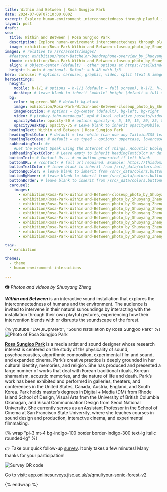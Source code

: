 ```yaml
---
title: Within and Between | Rosa Sungjoo Park
date: 2024-07-09T07:10:00.000Z
excerpt: Explore human-environment interconnectedness through playful interaction.
layout: post
draft:
seo:
  title: Within and Between | Rosa Sungjoo Park
  description: Explore human-environment interconnectedness through playful interaction.
  image: exhibition/Rosa-Park-Within-and-Between-closeup_photo_by_Shuoyang_Zheng.jpg
images: # relative to /src/assets/images/
  #feature: exhibition/Peter-Batchelor-Dendrophone-overview_by_Shuoyang_Zheng.jpg
  thumb: exhibition/Rosa-Park-Within-and-Between-closeup_photo_by_Shuoyang_Zheng.jpg
  align: # object-center (default) - other options at https://tailwindcss.com/docs/object-position
  height: h-auto # optional. Default = h-48 md:h-1/3
hero: carousel # options: carousel, graphic, video, split (text & image)
heroSettings:
  height:
    mobile: h-1/1 # options = h-1/1 (default = full screen), h-1/2, h-1/3, h-3/4, h-9/10, h-48 (12rem, 192px), h-56 (14rem, 224px), h-64 (16rem, 256px)
    desktop: # leave blank to inherit "mobile" height (default = full screen)
  bg:
    color: bg-green-900 # default bg-black
    image: exhibition/Rosa-Park-Within-and-Between-closeup_photo_by_Shuoyang_Zheng.jpg # relative to /assets/images/
    imagePosition: # options = bg-center (default), bg-left, bg-right
    video: # pixabay-john-macdougall.mp4 # local relative /assets/video/, or full https://... if remote?
    opacityMobile: opacity-50 # options opacity-n, 5, 10, 15, 20, 25, 50, 75, 100 (default)
    opacityDesktop: opacity-75 # Leave blank to inherit opacityMobile, use same options as opacityMobile
  headingText: Within and Between | Rosa Sungjoo Park
  headingTextColor: # default = text-white (can use any TailwindCSS text-[color]-[xxx])
  headingTextCase: # default = as typed - options: uppercase, lowercase, capitalize
  subheadingText: #>
    #Let the Forest Speak using the Internet of Things, Acoustic Ecology and Creative AI<br /><span style="color:grey">AHRC-funded project (2023-25) : AH/X011585/1</span>
  subheadingTextColor: # Leave empty to inherit headingTextColor or default (text-white) or use any text-[color]-[xxx]
  buttonText: # Contact Us... # no button generated if left blank
  buttonURL: # /contact/ # full url required. Example: https://thisdomain.com/somepage/
  buttonTextColor: # leave blank to inherit from /src/_data/colors.buttonCustom or buttonDefault
  buttonBgColor: # leave blank to inherit from /src/_data/colors.buttonCustom.bg or buttonDefault.bg
  buttonBgHover: # leave blank to inherit from /src/_data/colors.buttonCustom.bgHover or buttonDefault.bgHover
  buttonBorder: # leave blank to inherit from /src/_data/colors.buttonCustom.border or buttonDefault.border
  carousel:
    images:
      - exhibition/Rosa-Park-Within-and-Between-closeup_photo_by_Shuoyang_Zheng.jpg
      - exhibition/Rosa-Park-Within-and-Between_photo_by_Shuoyang_Zheng_1.jpg    
      - exhibition/Rosa-Park-Within-and-Between_photo_by_Shuoyang_Zheng_2.jpg
      - exhibition/Rosa-Park-Within-and-Between_photo_by_Shuoyang_Zheng_3.jpg    
      - exhibition/Rosa-Park-Within-and-Between_photo_by_Shuoyang_Zheng_4.jpg
      - exhibition/Rosa-Park-Within-and-Between_photo_by_Shuoyang_Zheng_5.jpg    
      - exhibition/Rosa-Park-Within-and-Between_photo_by_Shuoyang_Zheng_6.jpg
      - exhibition/Rosa-Park-Within-and-Between_photo_by_Shuoyang_Zheng_7.jpg    
      - exhibition/Rosa-Park-Within-and-Between_photo_by_Shuoyang_Zheng_8.jpg
      - exhibition/Rosa-Park-Within-and-Between_photo_by_Shuoyang_Zheng_9.jpg

tags:
  - exhibition 

themes:
  - theme
  - human-environment-interactions
  
---
```


:camera: *Photos and videos by Shuoyang Zheng*

***Within and Between*** is an interactive sound installation that explores the interconnectedness of humans and the environment. The audience is invited to intervene in their natural surroundings by interacting with the installation through their own playful gestures, experiencing how their intervention blends with or disrupts the soundscape of the forest.

<div class="mt-4 mb-4">
{% youtube "E94JIQpMePo", "Sound Installation by Rosa Sungjoo Park" %}
</div>

<div class="bg-gray-200 p-4 mt-4 mb-4">

<img class="h-48 rounded-full mt-2 mr-2 float-left " src="/assets/images/authors/rosa-sungjoo-park.jpg" alt="Photo of Rosa Sungjoo Park">

[**Rosa Sungjoo Park**](/2024/05/26/meet-the-artists-rosa-sungjoo-park/) is a media artist and sound designer whose research interest is centered on the study of the physicality of sound, psychoacoustics, algorithmic composition, experimental film and sound, and expanded cinema. Park’s creative practice is deeply grounded in her cultural identity, memories, and religion. She has produced and presented a large number of works that deal with Korean traditional rituals, Korean shamanism, acoustic memories, and the nature of life and death. Park’s work has been exhibited and performed in galleries, theaters, and conferences in the United States, Canada, Austria, England, and South Korea. Park holds master’s degrees in Digital + Media (DM) from Rhode Island School of Design, Visual Arts from the University of British Columbia Okanagan, and Visual Communication Design from Seoul National University. She currently serves as an Assistant Professor in the School of Cinema at San Francisco State University, where she teaches courses in sound design and production, interactive cinema, and experimental filmmaking.

</div>

{% wrap "pl-3 mt-4 bg-indigo-100 border border-indigo-300 text-lg italic rounded-lg" %}

👉 Take our quick follow-up [survey](https://app.onlinesurveys.jisc.ac.uk/s/qmul/your-sonic-forest-v2). It only takes a few minutes! Many thanks for your participation!

<img class="h-48 rounded-lg mt-2 mr-2 mb-4" src="/assets/images/2025/06/survey-v2-qr-code.png" alt="Survey QR code">

Go to visit: 
[app.onlinesurveys.jisc.ac.uk/s/qmul/your-sonic-forest-v2](https://app.onlinesurveys.jisc.ac.uk/s/qmul/your-sonic-forest-v2) 

{% endwrap %}






